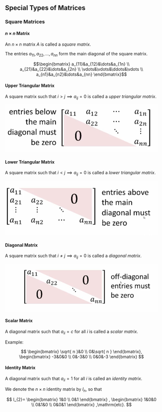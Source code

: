 ## Special Types of Matrices

### Square Matrices

#### $n \times n$ Matrix

An $n \times n$ matrix $A$ is called a _square matrix_.

The entries $a_{11}, a_{22}, \dots, a_{nn}$ form the main diagonal of the square matrix.

$$\begin{bmatrix}
a_{11}&a_{12}&\dots&a_{1n} \\
a_{21}&a_{22}&\dots&a_{2n} \\
\vdots&\vdots&\ddots&\vdots \\
a_{n1}&a_{n2}&\dots&a_{nn}
\end{bmatrix}$$


#### Upper Triangular Matrix

A square matrix such that $i \gt j \implies a_{ij} = 0$ is called a _upper triangular matrix_.

![](./Resources/upper_triangular_matrix.png)

#### Lower Triangular Matrix

A square matrix such that $i \lt j \implies a_{ij} = 0$ is called a _lower triangular matrix_.

![](./Resources/lower_triangular_matrix.png)

#### Diagonal Matrix

A square matrix such that $i\neq j \implies a_{ij} = 0$ is called a _diagonal matrix_.

![](./Resources/diagonal_matrix.png)

#### Scalar Matrix

A diagonal matrix such that $a_{ii}=c$ for all $i$ is called a _scalar matrix_.

Example:

$$
\begin{bmatrix}
\sqrt{ n }&0 \\
0&\sqrt{ n }
\end{bmatrix}, 
\begin{bmatrix}
-3&0&0 \\
0&-3&0 \\
0&0&-3
\end{bmatrix}
$$

#### Identity Matrix

A diagonal matrix such that $a_{ii}=1$ for all $i$ is called an _identity matrix_.

We denote the $n\times n$ identity matrix by $I_{n}$, so that

$$
I_{2}=
\begin{bmatrix}
1&0 \\
0&1
\end{bmatrix}
,
\begin{bmatrix}
1&0&0 \\
0&1&0 \\
0&0&1
\end{bmatrix}
,\mathrm{etc}.
$$
